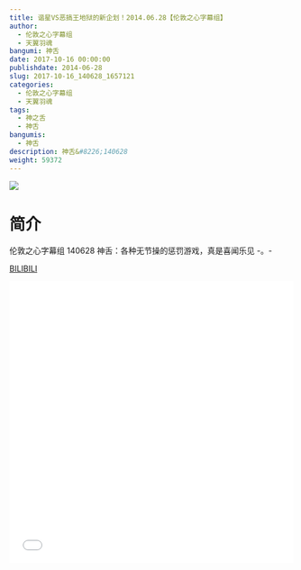 ```yaml
---
title: 谐星VS恶搞王地狱的新企划！2014.06.28【伦敦之心字幕组】
author: 
  - 伦敦之心字幕组
  - 天翼羽魂
bangumi: 神舌
date: 2017-10-16 00:00:00
publishdate: 2014-06-28
slug: 2017-10-16_140628_1657121
categories: 
  - 伦敦之心字幕组
  - 天翼羽魂
tags: 
  - 神之舌
  - 神舌
bangumis: 
  - 神舌
description: 神舌&#8226;140628
weight: 59372
---
```


![](https://i.imgur.com/js97BOf.jpg)

# 简介  
伦敦之心字幕组 140628 神舌：各种无节操的惩罚游戏，真是喜闻乐见 -。-

  [BILIBILI](https://www.bilibili.com/video/av1657121/)


  <iframe src="//www.bilibili.com/html/html5player.html?cid=2521853&aid=1657121" width="100%" height="500" frameborder="0" allowfullscreen="allowfullscreen"></iframe>
